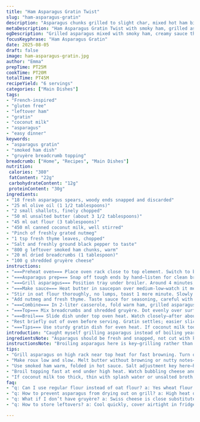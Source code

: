 ```yaml
---
title: "Ham Asparagus Gratin Twist"
slug: "ham-asparagus-gratin"
description: "Asparagus chunks grilled to slight char, mixed hot ham bits, creamy silky white sauce with thyme twist, topped with crunchy herb breadcrumbs and sharp gruyère. A little tang, a little earthy. Simple swaps: gruyère and thyme instead of parmigiano and parsley, oat flour and coconut milk for creaminess. Grilled asparagus rather than boiling keeps snap. Jam-packed with protein and vegetal texture contrasts. No eggs no nuts, strictly honest home technique with heat and timing cues emphasized."
metaDescription: "Ham Asparagus Gratin Twist with smoky ham, grilled asparagus, creamy oat-coconut sauce and crispy gruyère breadcrumb crust. French-inspired layered texture."
ogDescription: "Grilled asparagus mixed with smoky ham, creamy sauce thickened with oat flour, topped with crispy gruyère breadcrumbs. Crunchy, nutty crust meets tender veggies."
focusKeyphrase: "Ham Asparagus Gratin"
date: 2025-08-05
draft: false
image: ham-asparagus-gratin.jpg
author: "Emma"
prepTime: PT25M
cookTime: PT20M
totalTime: PT45M
recipeYield: "6 servings"
categories: ["Main Dishes"]
tags:
- "French-inspired"
- "gluten free"
- "leftover ham"
- "gratin"
- "coconut milk"
- "asparagus"
- "easy dinner"
keywords:
- "asparagus gratin"
- "smoked ham dish"
- "gruyère breadcrumb topping"
breadcrumb: ["Home", "Recipes", "Main Dishes"]
nutrition: 
 calories: "380"
 fatContent: "22g"
 carbohydrateContent: "12g"
 proteinContent: "30g"
ingredients:
- "18 fresh asparagus spears, woody ends snapped and discarded"
- "25 ml olive oil (1 1/2 tablespoons)"
- "2 small shallots, finely chopped"
- "50 ml unsalted butter (about 3 1/2 tablespoons)"
- "45 ml oat flour (3 tablespoons)"
- "450 ml canned coconut milk, well stirred"
- "Pinch of freshly grated nutmeg"
- "1 tsp fresh thyme leaves, chopped"
- "Salt and freshly ground black pepper to taste"
- "800 g leftover smoked ham chunks, warm"
- "20 ml dried breadcrumbs (1 tablespoon)"
- "100 g shredded gruyère cheese"
instructions:
- "===Preheat oven=== Place oven rack close to top element. Switch to broil/grill setting heating until red-hot. Use high rack for fast surface browning."
- "===Asparagus prep=== Snap off tough ends by hand—listen for clean break. Cut spears into 4cm pieces. Drizzle olive oil, salt, pepper, scatter over baking tray. Toss well to coat evenly."
- "===Grill asparagus=== Position tray under broiler. Around 4 minutes, toss once. You want vivid green with blackened speckles—charred edges signal flavor depth. Remove once fragrant and tender crisp to bite. Reserves texture and sweet notes. Set aside."
- "===Make sauce=== Heat butter in saucepan over medium-low—watch it melt silently, no browning. Add chopped shallots, soften until translucent, 2-3 minutes max. Soft but not colored is key to prevent sharpness."
- "Stir in oat flour thoroughly, no lumps, toast 1 more minute. Slowly whisk in coconut milk to avoid clumps. On medium heat, gently simmer stirring continuously—listen for soft bubbling flow, thickening to coat back of spoon after 6-8 minutes."
- "Add nutmeg and fresh thyme. Taste sauce for seasoning, careful with salt because ham is already salty. Pepper grounds enhance layers."
- "===Combine=== In 2-liter casserole, fold warm ham, grilled asparagus chunks, and sauce together until hotspots level out. Texture should feel velvety yet chunky."
- "===Top=== Mix breadcrumbs and shredded gruyère. Dot evenly over surface. These will crisp and brown rapidly under strong heat."
- "===Broil=== Slide dish under top oven heat. Watch closely—after about 5 minutes, bubbling golden crust forms. Desired: crunchy, golden brown, aromatic with cheese melting into crumbs but no burnt edges."
- "Rest briefly out of oven before serving. Gratin settles; easier slicing."
- "===Tips=== Use sturdy gratin dish for even heat. If coconut milk too thick, thin with splash water. No gruyère? Swiss or aged cheddar works, bigger flavor but melts differently. Oat flour swaps better than wheat—keeps sauce lighter and gluten free. Leftover roasted garlic tossed in adds punch. If asparagus too thin, reduce grill time to prevent dryness."
introduction: "Caught myself grilling asparagus instead of boiling years ago—texture was a revelation. The slight char gives earthy complexity missing in steamed stems. Leftover ham reworked with creamy sauce, keeping things simple. Coconut milk brings subtle richness and a bit of tang—try it once and you may never want plain milk again. The thyme replaces parsley pushing flavor deeper, a savory note I always felt was absent. Breadcrumbs crisped with gruyère give that expectant crust, sharp, nutty, melty, best part of any gratin. No need for eggs or nuts here—this one's all about the layers of taste and textures. Good timing is crucial—too little grill, limp asparagus; too long, tough and bitter. Sauce thickens with oat flour—my gluten-free hack from times trying to keep things lighter. Crispy crust. Creamy inside. Great for weekday leftovers turned fancy. But watch your salt because smoked ham sneaks in sodium quickly."
ingredientsNote: "Asparagus should be fresh and snapped, not cut with knife. That tactile break tells you where woody fiber ends. Olive oil coating must be even—uneven oil results in burnt or dry patches under the grill. I prefer oat flour here instead of regular white flour; less gluey results in sauce. Coconut milk brings subtle sweetness and richness lacking in cow’s milk. Fresh thyme not dried gives brighter herbal notes. Using smoked ham avoids extra salt; adjust seasoning accordingly. Gruyère cheese adds a nutty punch and melts beautifully but aged cheddar could substitute when hands tied. Breadcrumbs must be dry and fresh not stale, otherwise topping turns gummy instead of crispy. This combination of runny and crispy demands attention but rewards effort. Butter for the roux gives silkiness but don’t let it brown or you’ll get nutty, not gentle flavors."
instructionsNote: "Broiling asparagus here is key—grilling rather than boiling locks in snap and adds smoky edge. Must watch closely—toss once halfway through to ensure even charring. Shallots gently sweated in butter, never browned, build subtle background flavor without bitter edge. When making roux, keep heat low; lumps form if flour added too fast or milk too cold—whisk vigorously. Sauce thickens gradually—should coat spoon softly but not gloppy. Tasting for salt here is vital before mixing ham because ham concentration varies. Mix ingredients hot for better blending, avoid cold clumping. Topping bread crumbs and cheese needs quick broil; crispy golden crust is done when you see bubbling cheese and hear crackling sounds—don't walk away or topping burns fast. Let dish rest briefly to set texture before serving. Use sturdy gratin dish for uniform cooking. These tricky timings require sensory reading not strict clocks. Past tries taught me patience and close eye under broiler makes difference between gourmet crunch and sad soggy top."
tips:
- "Grill asparagus on high rack near top heat for fast browning. Turn once mid-way. Watch closely—too long means bitter, too short limp stalks. Visual cues matter: vivid green with black char speckles, not just color change. Texture should snap with slight softness inside."
- "Make roux low and slow. Melt butter without browning or nutty notes—silky base. Add oat flour slowly stirring well or risk lumps. Toast roux a minute for flavor, no color. Whisk milk gradually to keep sauce smooth. Thickens 6-8 min bubbles soft but steady; test coating with back of spoon."
- "Use smoked ham warm, folded in hot sauce. Salt adjustment key here—ham brings plenty. Fresh thyme rather than dried keeps herbal notes alive. Nutmeg pinch adds warmth but subtle. Breadcrumbs dry and fresh crucial. Mix cheese with crumbs last minute before topping; no stale crumbs or crust gets gummy, no crunch."
- "Broil topping fast at end under high heat. Watch bubbling cheese and crisp breadcrumbs carefully—5 min max. Listen for crackle sounds; stop once golden brown and aromatic, no burnt edges. Rest dish few minutes after baking so gratin sets and slices cleanly; texture shifts from runny to stable."
- "If coconut milk too thick, thin with splash water or unsalted broth; keeps sauce pourable. Oat flour swaps best for wheat flour here; lighter, less gluey. No gruyère? Swiss or aged cheddar viable but melt and flavor differ. Thin asparagus need less grill time; adjust by feel not timer. Leftover garlic tossed in adds depth."
faq:
- "q: Can I use regular flour instead of oat flour? a: Yes wheat flour works but sauce thickens heavier. Oat flour lighter texture no gluten. Whisk carefully to avoid clumps either way."
- "q: How to prevent asparagus from drying out on grill? a: High heat quick char is key. Keep oil coating even. Toss once halfway. Too long grill dries out stalks; watch color, crisp-tender is goal."
- "q: What if I don’t have gruyère? a: Swiss cheese is close substitute; melts well but milder. Aged cheddar gives sharp flavor but less stringy. Breadcrumbs crisp differently with each cheese. Adjust broil time."
- "q: How to store leftovers? a: Cool quickly, cover airtight in fridge up to 2 days. Reheat oven at medium heat to re-crisp topping. Freezing possible but crust soggy on thaw. Best fresh but works reheated with care."

---
```

